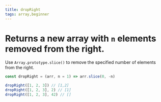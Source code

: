 ```yaml
---
title: dropRight
tags: array,beginner
---
```


# Returns a new array with `n` elements removed from the right.

Use `Array.prototype.slice()` to remove the specified number of elements from the right.

```js
const dropRight = (arr, n = 1) => arr.slice(0, -n)
```

```js
dropRight([1, 2, 3]) // [1,2]
dropRight([1, 2, 3], 2) // [1]
dropRight([1, 2, 3], 42) // []
```
